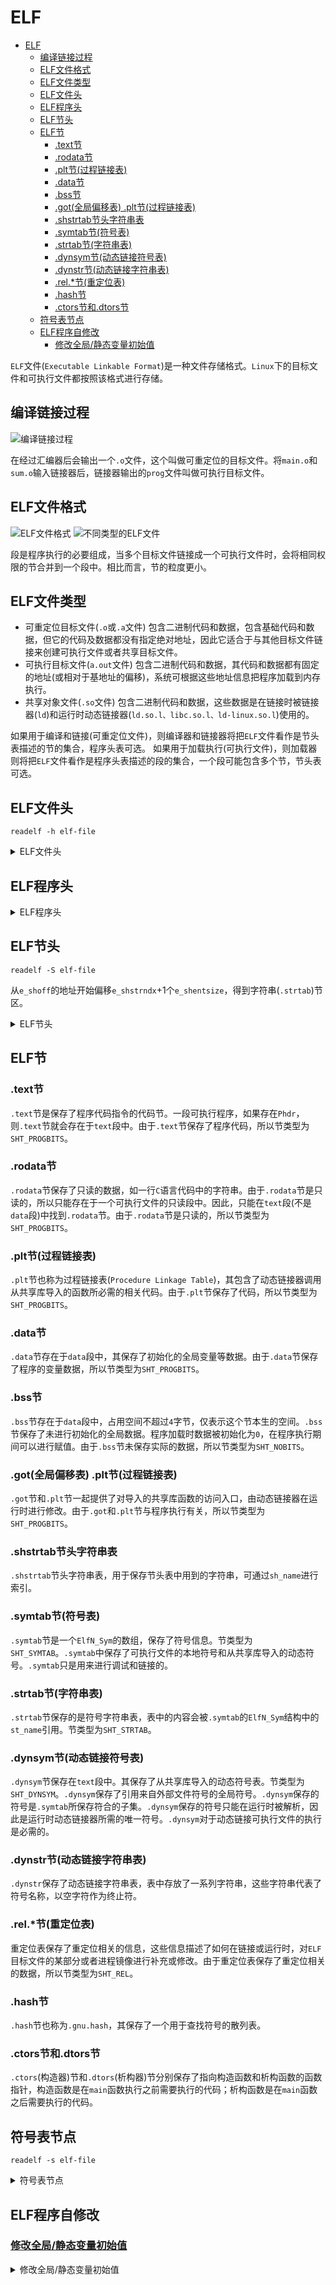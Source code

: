 # ELF

- [ELF](#elf)
  - [编译链接过程](#编译链接过程)
  - [ELF文件格式](#elf文件格式)
  - [ELF文件类型](#elf文件类型)
  - [ELF文件头](#elf文件头)
  - [ELF程序头](#elf程序头)
  - [ELF节头](#elf节头)
  - [ELF节](#elf节)
    - [.text节](#text节)
    - [.rodata节](#rodata节)
    - [.plt节(过程链接表)](#plt节过程链接表)
    - [.data节](#data节)
    - [.bss节](#bss节)
    - [.got(全局偏移表) .plt节(过程链接表)](#got全局偏移表-plt节过程链接表)
    - [.shstrtab节头字符串表](#shstrtab节头字符串表)
    - [.symtab节(符号表)](#symtab节符号表)
    - [.strtab节(字符串表)](#strtab节字符串表)
    - [.dynsym节(动态链接符号表)](#dynsym节动态链接符号表)
    - [.dynstr节(动态链接字符串表)](#dynstr节动态链接字符串表)
    - [.rel.*节(重定位表)](#rel节重定位表)
    - [.hash节](#hash节)
    - [.ctors节和.dtors节](#ctors节和dtors节)
  - [符号表节点](#符号表节点)
  - [ELF程序自修改](#elf程序自修改)
    - [修改全局/静态变量初始值](#修改全局静态变量初始值)

```ELF```文件(```Executable Linkable Format```)是一种文件存储格式。```Linux```下的目标文件和可执行文件都按照该格式进行存储。

## 编译链接过程

![编译链接过程](https://github.com/gongluck/images/blob/main/cpp/编译链接过程.png)

在经过汇编器后会输出一个```.o```文件，这个叫做可重定位的目标文件。将```main.o```和```sum.o```输入链接器后，链接器输出的```prog```文件叫做可执行目标文件。

## ELF文件格式

![ELF文件格式](https://github.com/gongluck/images/blob/main/cpp/ELF文件格式.png)
![不同类型的ELF文件](https://github.com/gongluck/images/blob/main/cpp/不同类型的ELF文件.png)

段是程序执行的必要组成，当多个目标文件链接成一个可执行文件时，会将相同权限的节合并到一个段中。相比而言，节的粒度更小。

## ELF文件类型

- 可重定位目标文件(```.o```或```.a```文件)
  包含二进制代码和数据，包含基础代码和数据，但它的代码及数据都没有指定绝对地址，因此它适合于与其他目标文件链接来创建可执行文件或者共享目标文件。
- 可执行目标文件(```a.out```文件)
  包含二进制代码和数据，其代码和数据都有固定的地址(或相对于基地址的偏移)，系统可根据这些地址信息把程序加载到内存执行。
- 共享对象文件(```.so```文件)
  包含二进制代码和数据，这些数据是在链接时被链接器(```ld```)和运行时动态链接器(```ld.so.l、libc.so.l、ld-linux.so.l```)使用的。

如果用于编译和链接(可重定位文件)，则编译器和链接器将把```ELF```文件看作是节头表描述的节的集合，程序头表可选。
如果用于加载执行(可执行文件)，则加载器则将把```ELF```文件看作是程序头表描述的段的集合，一个段可能包含多个节，节头表可选。

## ELF文件头

```Shell
readelf -h elf-file
```

<details>
<summary>ELF文件头</summary>

```C++
/* The ELF file header.  This appears at the start of every ELF file.  */

#define EI_NIDENT (16)

typedef struct
{
  unsigned char e_ident[EI_NIDENT]; /* Magic number and other info */ //文件的标识以及标识描述了elf如何编码等信息
  Elf32_Half e_type; /* Object file type */                           //文件类型
  Elf32_Half e_machine; /* Architecture */                            //处理器架构
  Elf32_Word e_version; /* Object file version */                     //当前文件版本信息
  Elf32_Addr e_entry; /* Entry point virtual address */               //可执行程序的入口地址
  Elf32_Off e_phoff; /* Program header table file offset */           //程序表头偏移
  Elf32_Off e_shoff; /* Section header table file offset */           //节头表偏移
  Elf32_Word e_flags; /* Processor-specific flags */                  //特定处理器标识
  Elf32_Half e_ehsize; /* ELF header size in bytes */                 // elf文件头部大小
  Elf32_Half e_phentsize; /* Program header table entry size */       //程序头部表项大小
  Elf32_Half e_phnum; /* Program header table entry count */          //程序头表项个数
  Elf32_Half e_shentsize; /* Section header table entry size */       //节头表项大小
  Elf32_Half e_shnum; /* Section header table entry count */          //节头表项个数
  Elf32_Half e_shstrndx; /* Section header string table index */      //字符串节区的索引
} Elf32_Ehdr;
```
</details>

## ELF程序头

<details>
<summary>ELF程序头</summary>

```C++
/* Program segment header.  */

typedef struct
{
  Elf32_Word p_type; /* Segment type */              //段类型
  Elf32_Off p_offset; /* Segment file offset */      //本段的第一个字节从文件开始位置处的偏移量
  Elf32_Addr p_vaddr; /* Segment virtual address */  //本段的第一个字节在内存中的虚拟地址
  Elf32_Addr p_paddr; /* Segment physical address */ //在物理地址是相对寻址的系统上，这个成员保留用作段的物理地址
  Elf32_Word p_filesz; /* Segment size in file */    //本段在文件镜像中的字节大小
  Elf32_Word p_memsz; /* Segment size in memory */   //本段在内存镜像中的字节大小
  Elf32_Word p_flags; /* Segment flags */            //段相关的标记
  Elf32_Word p_align; /* Segment alignment */        //对齐方式
} Elf32_Phdr;
```
</details>

## ELF节头

```Shell
readelf -S elf-file
```

从```e_shoff```的地址开始偏移```e_shstrndx```+1个```e_shentsize```，得到字符串(```.strtab```)节区。

<details>
<summary>ELF节头</summary>

```C++
/* Section header.  */

typedef struct
{
  Elf32_Word sh_name; /* Section name (string tbl index) */      //节名字符串在.strtab节(字符串表)中的偏移
  Elf32_Word sh_type; /* Section type */                         //节类型
  Elf32_Word sh_flags; /* Section flags */                       //节标记
  Elf32_Addr sh_addr; /* Section virtual addr at execution */    //加载后程序段的虚拟地址
  Elf32_Off sh_offset; /* Section file offset */                 //节在文件中的偏移
  Elf32_Word sh_size; /* Section size in bytes */                //节长度
  Elf32_Word sh_link; /* Link to another section */              //链接相关标记
  Elf32_Word sh_info; /* Additional section information */       //其它标记
  Elf32_Word sh_addralign; /* Section alignment */               //节对齐
  Elf32_Word sh_entsize; /* Entry size if section holds table */ //每项固定的大小
} Elf32_Shdr;
```
</details>

## ELF节

### .text节

```.text```节是保存了程序代码指令的代码节。一段可执行程序，如果存在```Phdr```，则```.text```节就会存在于```text```段中。由于```.text```节保存了程序代码，所以节类型为```SHT_PROGBITS```。

### .rodata节

```.rodata```节保存了只读的数据，如一行```C```语言代码中的字符串。由于```.rodata```节是只读的，所以只能存在于一个可执行文件的只读段中。因此，只能在```text```段(不是```data```段)中找到```.rodata```节。由于```.rodata```节是只读的，所以节类型为```SHT_PROGBITS```。

### .plt节(过程链接表)

```.plt```节也称为过程链接表(```Procedure Linkage Table```)，其包含了动态链接器调用从共享库导入的函数所必需的相关代码。由于```.plt```节保存了代码，所以节类型为```SHT_PROGBITS```。

### .data节

```.data```节存在于```data```段中，其保存了初始化的全局变量等数据。由于```.data```节保存了程序的变量数据，所以节类型为```SHT_PROGBITS```。

### .bss节

```.bss```节存在于```data```段中，占用空间不超过```4```字节，仅表示这个节本生的空间。```.bss```节保存了未进行初始化的全局数据。程序加载时数据被初始化为```0```，在程序执行期间可以进行赋值。由于```.bss```节未保存实际的数据，所以节类型为```SHT_NOBITS```。

### .got(全局偏移表) .plt节(过程链接表)

```.got```节和```.plt```节一起提供了对导入的共享库函数的访问入口，由动态链接器在运行时进行修改。由于```.got```和```.plt```节与程序执行有关，所以节类型为```SHT_PROGBITS```。

### .shstrtab节头字符串表

```.shstrtab```节头字符串表，用于保存节头表中用到的字符串，可通过```sh_name```进行索引。

### .symtab节(符号表)

```.symtab```节是一个```ElfN_Sym```的数组，保存了符号信息。节类型为```SHT_SYMTAB```。```.symtab```中保存了可执行文件的本地符号和从共享库导入的动态符号。```.symtab```只是用来进行调试和链接的。

### .strtab节(字符串表)

```.strtab```节保存的是符号字符串表，表中的内容会被```.symtab```的```ElfN_Sym```结构中的```st_name```引用。节类型为```SHT_STRTAB```。

### .dynsym节(动态链接符号表)

```.dynsym```节保存在```text```段中。其保存了从共享库导入的动态符号表。节类型为```SHT_DYNSYM```。```.dynsym```保存了引用来自外部文件符号的全局符号。```.dynsym```保存的符号是```.symtab```所保存符合的子集。```.dynsym```保存的符号只能在运行时被解析，因此是运行时动态链接器所需的唯一符号。```.dynsym```对于动态链接可执行文件的执行是必需的。

### .dynstr节(动态链接字符串表)

```.dynstr```保存了动态链接字符串表，表中存放了一系列字符串，这些字符串代表了符号名称，以空字符作为终止符。

### .rel.*节(重定位表)

重定位表保存了重定位相关的信息，这些信息描述了如何在链接或运行时，对```ELF```目标文件的某部分或者进程镜像进行补充或修改。由于重定位表保存了重定位相关的数据，所以节类型为```SHT_REL```。

### .hash节

```.hash```节也称为```.gnu.hash```，其保存了一个用于查找符号的散列表。

### .ctors节和.dtors节

```.ctors```(构造器)节和```.dtors```(析构器)节分别保存了指向构造函数和析构函数的函数指针，构造函数是在```main```函数执行之前需要执行的代码；析构函数是在```main```函数之后需要执行的代码。

## 符号表节点

```Shell
readelf -s elf-file
```

<details>
<summary>符号表节点</summary>

```C++
/* Symbol table entry.  */

typedef struct
{
  Elf32_Word st_name; /* Symbol name (string tbl index) */ //符号名 该值为该符号名在字符串表中的偏移地址
  Elf32_Addr st_value; /* Symbol value */                  //符号对应的值 存放符号的值(可能是地址或位置偏移量)
  Elf32_Word st_size; /* Symbol size */                    //符号的大小
  unsigned char st_info; /* Symbol type and binding */     //符号类型及绑定属性
  unsigned char st_other; /* Symbol visibility */          //符号可见性
  Elf32_Section st_shndx; /* Section index */              //符号所在的节
} Elf32_Sym;
```
</details>

## ELF程序自修改

### [修改全局/静态变量初始值](../code/elf/global.cpp)

<details>
<summary>修改全局/静态变量初始值</summary>

```C++
/*
 * @Author: gongluck
 * @Date: 2022-04-14 10:49:56
 * @Last Modified by: gongluck
 * @Last Modified time: 2022-04-14 11:34:55
 */

// application rewrite it`s global variable via shell tools
#include <stdio.h>
#include <stdlib.h>
#define NAME2STR(name) (#name)
int GGG = 1;
int test()
{
  static int SSS = 100;
  printf("%d\n", SSS);
  return SSS;
}
int main(int argc, char *argv[])
{
  if (argc == 3)
  {
    int n = atoi(argv[2]);
    FILE *fp = fopen(argv[0], "r+b");
    fseek(fp, atoi(argv[1]), SEEK_SET);
    fwrite(&n, 4, 1, fp);
    fclose(fp);
  }
  else
  {
    printf("%s\n", argv[0]);
    printf("%d\n", GGG);
    test();
    srand(GGG);
    GGG = rand();
    char buf[1024] = {0};
    // readelf -s a.out | grep GGG
    // readelf -S a.out
    // hexdump a.out -C -s 0x3014 -n 4
    sprintf(buf, "%s $(expr `printf %%d 0x$(readelf -s %s | grep %s | awk '{print $2}')` - `printf %%d 0x$(readelf -S %s | grep \" .data \" | awk '{print $4}')` + `printf %%d 0x$(readelf -S %s | grep \" .data \" | awk '{print $5}')`) %d",
            argv[0], argv[0], NAME2STR(GGG), argv[0], argv[0], GGG);
    system(buf);
    srand(GGG);
    GGG = rand();
    // rewrite static variable
    sprintf(buf, "%s $(expr `printf %%d 0x$(readelf -s %s | grep %s | awk '{print $2}')` - `printf %%d 0x$(readelf -S %s | grep \" .data \" | awk '{print $4}')` + `printf %%d 0x$(readelf -S %s | grep \" .data \" | awk '{print $5}')`) %d",
            argv[0], argv[0], NAME2STR(SSS), argv[0], argv[0], GGG);
    system(buf);
  }
  return 0;
}
```
</details>
